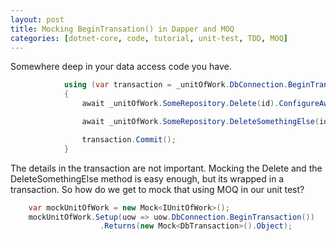 ```yaml
---
layout: post
title: Mocking BeginTransation() in Dapper and MOQ
categories: [dotnet-core, code, tutorial, unit-test, TDD, MOQ]
---
```



Somewhere deep in your data access code you have.


``` csharp
            using (var transaction = _unitOfWork.DbConnection.BeginTransaction())
            {
                await _unitOfWork.SomeRepository.Delete(id).ConfigureAwait(false);

                await _unitOfWork.SomeRepository.DeleteSomethingElse(id).ConfigureAwait(false);

                transaction.Commit();
            }
```
The details in the transaction are not important. Mocking the Delete and the DeleteSomethingElse method is easy enough, but its wrapped in a transaction. So how do we get to mock that using MOQ in our unit test?

``` csharp
    var mockUnitOfWork = new Mock<IUnitOfWork>();
    mockUnitOfWork.Setup(uow => uow.DbConnection.BeginTransaction())
                    .Returns(new Mock<DbTransaction>().Object);
```

